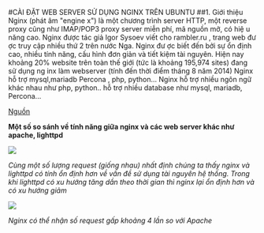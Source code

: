 #CÀI ĐẶT WEB SERVER SỬ DỤNG NGINX TRÊN UBUNTU
##1. Giới thiệu
Nginx (phát âm "engine x") là một chương trình server HTTP, một reverse proxy cũng như IMAP/POP3 proxy server miễn phí, mã nguồn mở, có hiệ u năng cao. Nginx được tác giả Igor Sysoev viết cho rambler.ru , trang web đư ợc truy cập nhiều thứ 2 trên nước Nga. Nginx đư ợc biết đến bởi sự ổn định cao, nhiều tính năng, cấu hình đơn giản và tiết kiệm tài nguyên. Hiện nay khoảng 20% website trên toàn thế giới (tức là khoảng 195,974 sites) đang sử dụng ng inx làm webserver (tính đến thời điểm tháng 8 năm 2014)
Nginx hỗ trợ mysql,mariadb Percona , php, python… Nginx hỗ trợ nhiều ngôn ngữ khác nhau như php, python.. hỗ trợ nhiều database như mysql, mariadb, Percona...

[Nguồn](http://wiki.nginx.org/Configuration)

**Một số so sánh về tính năng giữa nginx và các web server khác như apache, lighttpd**

<img src="http://imgur.com/CR91N1J.png">

*Cùng một số lượng request (giống nhau) nhất định chúng ta thấy nginx và lighttpd có tính ổn định hơn về vấn đề sử dụng tài nguyên hệ thống. Trong khi lighttpd có xu hướng tăng dần theo thời gian thì nginx lại ổn định hơn và có xu hướng giảm*

<img src="http://i.imgur.com/4KsP6Me.png">

*Nginx có thể nhận số request gấp khoảng 4 lần so với Apache*